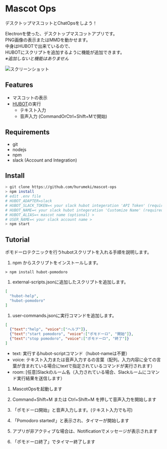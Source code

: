 # Mascot Ops
デスクトップマスコットとChatOpsをしよう！

Electronを使った、デスクトップマスコットアプリです。  
PNG画像の表示またはMMDを動かせます。  
中身はHUBOTで出来ているので、  
HUBOTにスクリプトを追加するように機能が追加できます。  
_※追加しないと機能はありません_

![スクリーンショット](https://github.com/hurumeki/mascot-ops/screenshot.png "スクリーンショット")

## Features
* マスコットの表示
* [HUBOT](https://hubot.github.com/)の実行
  * テキスト入力
  * 音声入力 (CommandOrCtrl+Shift+Mで開始)

## Requirements
* git
* nodejs
* npm
* slack (Account and Integration)

## Install
```sh
> git clone https://github.com/hurumeki/mascot-ops
> npm install
# edit .env file
# HUBOT_ADAPTER=slack
# HUBOT_SLACK_TOKEN=< your slack hubot integeration 'API Token' (required) >
# HUBOT_NAME=< your slack hubot integeration 'Customize Name' (required) >
# HUBOT_ALIAS=< mascot name (optional) >
# USER_NAME=< your slack account name >
> npm start
```

## Tutorial
ポモドーロテクニックを行うhubotスクリプトを入れる手順を説明します。  

1. npm からスクリプトをインストールします。
  ```
  > npm install hubot-pomodoro
  ```

1. external-scripts.jsonに追加したスクリプトを追加します。  
  ```external-scripts.json
  [
    "hubot-help",
    "hubot-pomodoro"
  ]
  ```


1. user-commands.jsonに実行コマンドを追加します。
  ```user-commands.json
  [
    {"text":"help", "voice":["ヘルプ"]},
    {"text":"start pomodoro", "voice":["ポモドーロ", "開始"]},
    {"text":"stop pomodoro", "voice":["ポモドーロ", "終了"]}
  ]
  ```
  * text: 実行するhubot-scriptコマンド（hubot-nameは不要）
  * voice: テキスト入力または音声入力するの言葉（配列。入力内容に全ての言葉が含まれている場合にtextで指定されているコマンドが実行されます）
  * room: [任意]Slackのルーム名（入力されている場合、Slackルームにコマンド実行結果を送信します）

1. MascotOpsを起動します

1. Command+Shift+M または Ctrl+Shift+M を押して音声入力を開始します

1. 「ポモドーロ開始」と音声入力します。(テキスト入力でも可)

1. 「Pomodoro started!」と表示され、タイマーが開始します

1. アプリが非アクティブな場合は、Notificationでメッセージが表示されます

1. 「ポモドーロ終了」でタイマー終了します
